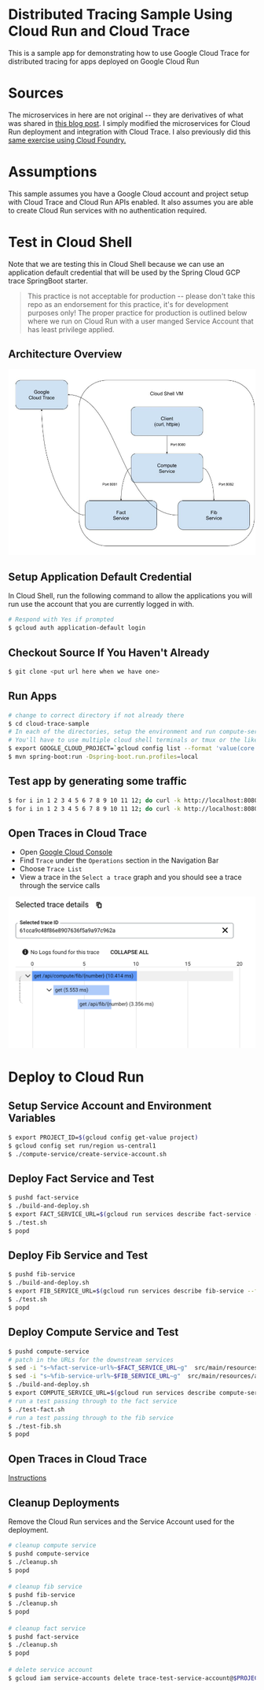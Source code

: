 # Distributed Tracing Sample Using Cloud Run and Cloud Trace
This is a sample app for demonstrating how to use Google Cloud Trace for distributed tracing for apps deployed on Google Cloud Run

# Sources
The microservices in here are not original -- they are derivatives of what was shared in 
[this blog post](http://www.vinsguru.com/spring-boot-distributed-tracing-with-jaeger/).  I simply modified the 
microservices for Cloud Run deployment and integration with Cloud Trace.  I also previously did this 
[same exercise using Cloud Foundry.](https://github.com/bthelen/jaeger-tracing-sample)

# Assumptions

This sample assumes you have a Google Cloud account and project setup with Cloud Trace and Cloud Run
APIs enabled.  It also assumes you are able to create Cloud Run services with no authentication required.

# Test in Cloud Shell
Note that we are testing this in Cloud Shell because we can use an application default
credential that will be used by the Spring Cloud GCP trace SpringBoot starter.

> This practice is not acceptable for production -- please don't take this  repo as an
> endorsement for this practice, it's for development purposes only!  The proper practice
> for production is outlined below where we run on Cloud Run with a user manged Service Account
> that has least privilege applied.

## Architecture Overview

![system architecture running on Cloud Shell](./cloud-shell-architecture.jpg)

## Setup Application Default Credential

In Cloud Shell, run the following command to allow the applications you will run use the 
account that you are currently logged in with.

```bash
# Respond with Yes if prompted
$ gcloud auth application-default login
```

## Checkout Source If You Haven't Already

```bash
$ git clone <put url here when we have one>
```

## Run Apps

```bash
# change to correct directory if not already there
$ cd cloud-trace-sample
# In each of the directories, setup the environment and run compute-service, fib-service, and fact-service
# You'll have to use multiple cloud shell terminals or tmux or the like
$ export GOOGLE_CLOUD_PROJECT=`gcloud config list --format 'value(core.project)'`
$ mvn spring-boot:run -Dspring-boot.run.profiles=local

```

## Test app by generating some traffic

```bash
$ for i in 1 2 3 4 5 6 7 8 9 10 11 12; do curl -k http://localhost:8080/api/compute/fib/$i; done
$ for i in 1 2 3 4 5 6 7 8 9 10 11 12; do curl -k http://localhost:8080/api/compute/fact/$i; done
```

## <a name="view-trace"></a>Open Traces in Cloud Trace

* Open [Google Cloud Console](https://console.cloud.google.com)
* Find `Trace` under the `Operations` section in the Navigation Bar
* Choose `Trace List` 
* View a trace in the `Select a trace` graph and you should see a trace through the service calls

![Sample Trace](./trace-details.png)

# Deploy to Cloud Run

## Setup Service Account and Environment Variables

```bash
$ export PROJECT_ID=$(gcloud config get-value project)
$ gcloud config set run/region us-central1
$ ./compute-service/create-service-account.sh
```

## Deploy Fact Service and Test

```bash
$ pushd fact-service
$ ./build-and-deploy.sh
$ export FACT_SERVICE_URL=$(gcloud run services describe fact-service --format="value(status.url)")
$ ./test.sh
$ popd
```

## Deploy Fib Service and Test

```bash
$ pushd fib-service
$ ./build-and-deploy.sh
$ export FIB_SERVICE_URL=$(gcloud run services describe fib-service --format="value(status.url)")
$ ./test.sh
$ popd
```

## Deploy Compute Service and Test

```bash
$ pushd compute-service
# patch in the URLs for the downstream services
$ sed -i "s~%fact-service-url%~$FACT_SERVICE_URL~g"  src/main/resources/application.yml
$ sed -i "s~%fib-service-url%~$FIB_SERVICE_URL~g"  src/main/resources/application.yml
$ ./build-and-deploy.sh
$ export COMPUTE_SERVICE_URL=$(gcloud run services describe compute-service --format="value(status.url)")
# run a test passing through to the fact service
$ ./test-fact.sh
# run a test passing through to the fib service
$ ./test-fib.sh
$ popd
```

## Open Traces in Cloud Trace

[Instructions](#view-trace) 

## Cleanup Deployments

Remove the Cloud Run services and the Service Account used for the deployment.

```bash
# cleanup compute service
$ pushd compute-service
$ ./cleanup.sh
$ popd

# cleanup fib service
$ pushd fib-service
$ ./cleanup.sh
$ popd
 
# cleanup fact service 
$ pushd fact-service
$ ./cleanup.sh
$ popd
 
# delete service account 
$ gcloud iam service-accounts delete trace-test-service-account@$PROJECT_ID.iam.gserviceaccount.com --quiet
```
